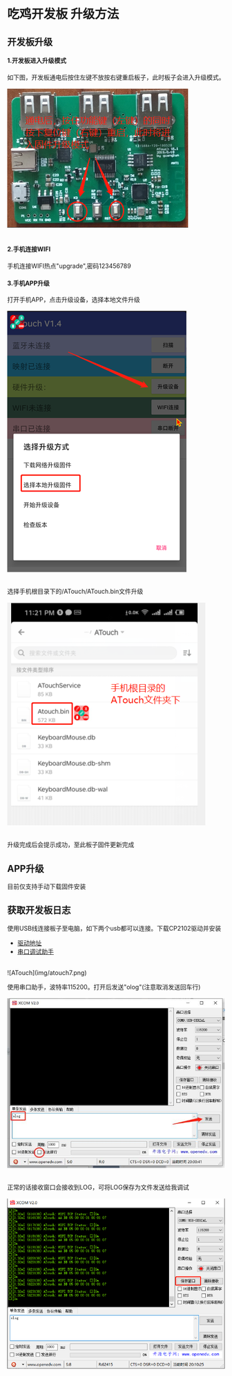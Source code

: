 # 吃鸡开发板 升级方法

<a id = "atouch_upgrade"></a>

## 开发板升级

#### 1.开发板进入升级模式  
如下图，开发板通电后按住左键不放按右键重启板子，此时板子会进入升级模式。
<br />  
![ATouch](img/atouch4.png)  
<br />  

#### 2.手机连接WIFI  
手机连接WIFI热点"upgrade",密码123456789

#### 3.手机APP升级
打开手机APP，点击升级设备，选择本地文件升级
<br />  
![ATouch](img/atouch6.png)  
<br />  

选择手机根目录下的/ATouch/ATouch.bin文件升级
<br />  
![ATouch](img/atouch5.png)  
<br />  

升级完成后会提示成功，至此板子固件更新完成

## APP升级

目前仅支持手动下载固件安装

## 获取开发板日志
使用USB线连接板子至电脑，如下两个usb都可以连接。下载CP2102驱动并安装  
* [驱动地址](https://www.silabs.com/products/development-tools/software/usb-to-uart-bridge-vcp-drivers)
* [串口调试助手](http://www.pc6.com/softview/SoftView_624283.html)

<br />  
![ATouch](img/atouch7.png)  
<br />  

使用串口助手，波特率115200。打开后发送"olog"(注意取消发送回车行)
<br />  
![ATouch](img/atouch1.jpg)  
<br />  

正常的话接收窗口会接收到LOG，可将LOG保存为文件发送给我调试
<br />  
![ATouch](img/atouch8.png)  
<br />  